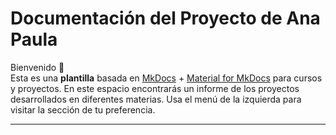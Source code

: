 # Documentación del Proyecto de Ana Paula

Bienvenido 👋  
Esta es una **plantilla** basada en [MkDocs](https://www.mkdocs.org/) + [Material for MkDocs](https://squidfunk.github.io/mkdocs-material/) para cursos y proyectos. En este espacio encontrarás un informe de los proyectos desarrollados en diferentes materias. Usa el menú de la izquierda para visitar la sección de tu preferencia. 

---


